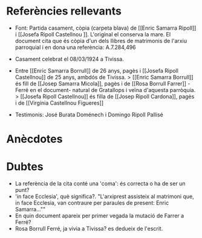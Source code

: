 # Referències rellevants
-  Font: Partida casament, còpia (carpeta blava) de [[Enric Samarra Ripoll]] i [[Josefa Ripoll Castellnou ]]. L'original el conserva la mare. El document cita que és còpia d'un dels llibres de matrimonis de l'arxiu parroquial i en dona una referència: A.7.284,496

-  Casament celebrat el 08/03/1924 a Tivissa.
-  Entre [[Enric Samarra Borrull]] de 26 anys, pagès i [[Josefa Ripoll Castellnou]] de 25 anys, ambdós de Tivissa.
		> [[Enric Samarra Borrull]] és fill de [[Josep Samarra Micola]], pagès i de [[Rosa Borrull Farrer]] -Ferré en el document- natural de Gratallops i veïna d'aquesta parròquia.
		> [[Josefa Ripoll Castellnou]] és filla de [[Josep Ripoll Cardona]], pagès i de [[Virgínia Castellnou Figueres]]

-  Testimonis: José Burata Doménech i Domingo Ripoll Pallisé
# Anècdotes

# Dubtes
-  La referència de la cita conté una 'coma': és correcta o ha de ser un punt?
-   'in face Ecclesia', què significa?. "L'arxiprest assisteix al matrimoni que, in face Ecclesia, van contraure per paraules de present: Enric Samarra...""
-    En quin document apareix per primer vegada la mutació de Farrer a Ferré?
-    Rosa Borrull Ferré, ja vivia a Tivissa? es dedueix de l'escrit.